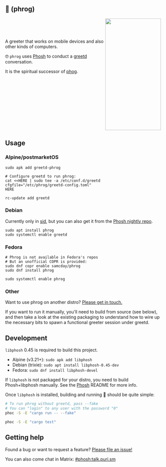 ## 🐸 (phrog)

<img align="right" width="180" height="360" src="https://github.com/samcday/phrog/releases/download/0.46.0/demo.webp">

<br />
<br />
<br />

A greeter that works on mobile devices and also other kinds of computers.
 
🤓 `phrog` uses [Phosh][] to conduct a [greetd][] conversation.

It is the spiritual successor of [phog][].

<br clear="right"/>

## Usage

### Alpine/postmarketOS

```
sudo apk add greetd-phrog

# Configure greetd to run phrog:
cat <<HERE | sudo tee -a /etc/conf.d/greetd
cfgfile="/etc/phrog/greetd-config.toml"
HERE

rc-update add greetd
```

### Debian

Currently only in [sid][debian-sid-phrog], but you can also get it from the [Phosh nightly repo][phosh-nightly].

```
sudo apt install phrog
sudo systemctl enable greetd
```

### Fedora

```
# Phrog is not available in Fedora's repos
# But an unofficial COPR is provided:
sudo dnf copr enable samcday/phrog
sudo dnf install phrog

sudo systemctl enable phrog
```

### Other

Want to use phrog on another distro? [Please get in touch.](#getting-help)

If you want to run it manually, you'll need to build from source (see below), and then take a look at the existing packaging to understand how to wire up the necessary bits to spawn a functional greeter session under greetd.

## Development

`libphosh` 0.45 is required to build this project.

* Alpine (v3.21+): `sudo apk add libphosh`
* Debian (trixie): `sudo apt install libphosh-0.45-dev`
* Fedora: `sudo dnf install libphosh-devel`

If `libphosh` is not packaged for your distro, you need to build Phosh+libphosh manually. See the [Phosh][] README for more info.

Once `libphosh` is installed, building and running 🐸 should be quite simple:

```sh
# To run phrog without greetd, pass --fake
# You can "login" to any user with the password "0" 
phoc -S -E "cargo run -- --fake"

phoc -S -E "cargo test"
```

## Getting help

Found a bug or want to request a feature? [Please file an issue!][issues]

You can also come chat in Matrix: [#phosh:talk.puri.sm][Matrix]

[phog]: https://gitlab.com/mobian1/phog
[Phosh]: https://gitlab.gnome.org/World/Phosh/phosh
[greetd]: https://sr.ht/~kennylevinsen/greetd/
[COPR]: https://copr.fedorainfracloud.org/coprs/samcday/phrog/
[issues]: https://github.com/samcday/phrog/issues
[Matrix]: https://matrix.to/#/#phosh:talk.puri.sm
[debian-sid-phrog]: https://packages.debian.org/sid/phrog
[phosh-nightly]: https://phosh.mobi/posts/phosh-nightly/
